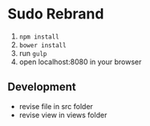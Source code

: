 # Sudo Rebrand

1. `npm install`
2. `bower install`
3. run `gulp`
4. open localhost:8080 in your browser

## Development

- revise file in src folder
- revise view in views folder
